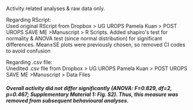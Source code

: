 Activity related analyses & raw data only. 

Regarding RScript:  
Used original RScript from Dropbox > UG UROPS Pamela Kuan > POST UROPS SAVE ME >Manuscript > R Scripts. Added shapiro's test for normality & ANOVA test (since normal distribution) for significant differences. Mean±SE plots were previously chosen, so removed CI codes to avoid confusion

Regarding .csv file:  
Unedited .csv file from Dropbox > UG UROPS Pamela Kuan > POST UROPS SAVE ME >Manuscript > Data Files
##### Overall activity did not differ significantly (ANOVA: F=0.829, df=2, p=0.467; Supplementary Material 1: Fig. S2). Thus, this measure was removed from subsequent behavioural analyses.
